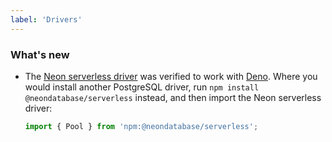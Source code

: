 ```yaml
---
label: 'Drivers'
---
```


### What's new

- The [Neon serverless driver](https://github.com/neondatabase/serverless) was verified to work with [Deno](https://github.com/denoland/deno). Where you would install another PostgreSQL driver, run `npm install @neondatabase/serverless` instead, and then import the Neon serverless driver:

  ```js
  import { Pool } from 'npm:@neondatabase/serverless';
  ```
